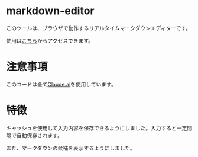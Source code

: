# markdown-editor #

このツールは、ブラウザで動作するリアルタイムマークダウンエディターです。

使用は[こちら](https://math-u-t.github.io/markdown-editor/)からアクセスできます。

# 注意事項 #

このコードは全て[Claude.ai](Claude.ai)を使用しています。

# 特徴 #

キャッシュを使用して入力内容を保存できるようにしました。入力すると一定間隔で自動保存されます。

また、マークダウンの候補を表示するようにしました。
